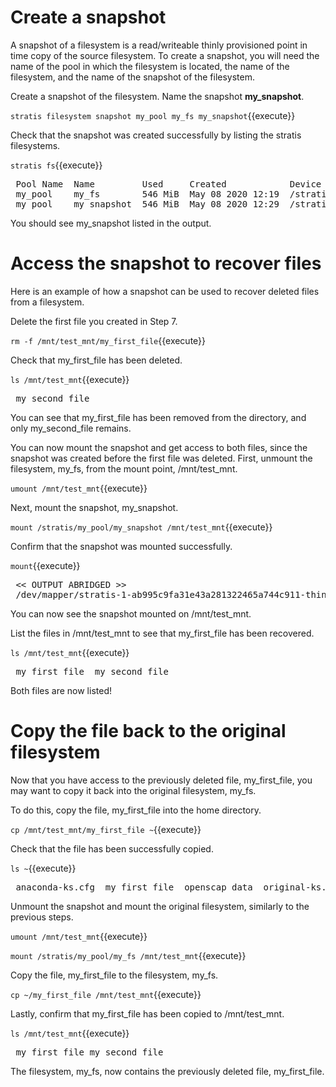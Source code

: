 # Create a snapshot

A snapshot of a filesystem is a read/writeable thinly provisioned point in time copy of the source filesystem. To create a snapshot, you will need the name of the pool in which the filesystem is located, the name of the filesystem, and the name of the snapshot of the filesystem.

Create a snapshot of the filesystem. Name the snapshot __my_snapshot__.

`stratis filesystem snapshot my_pool my_fs my_snapshot`{{execute}}

Check that the snapshot was created successfully by listing the stratis filesystems.

`stratis fs`{{execute}}

<pre class="file">
 Pool Name  Name         Used     Created            Device                        UUID
 my_pool    my_fs        546 MiB  May 08 2020 12:19  /stratis/my_pool/my_fs        0f808d165a264b779cb9108f7176c098
 my_pool    my_snapshot  546 MiB  May 08 2020 12:29  /stratis/my_pool/my_snapshot  cf5ac541bb7440a9b1cf5b2ebe936f05
</pre>

You should see my_snapshot listed in the output.

# Access the snapshot to recover files

Here is an example of how a snapshot can be used to recover deleted files from a filesystem.

Delete the first file you created in Step 7.

`rm -f /mnt/test_mnt/my_first_file`{{execute}}

Check that my_first_file has been deleted.

`ls /mnt/test_mnt`{{execute}}

<pre class="file">
 my_second_file
</pre>

You can see that my_first_file has been removed from the directory, and only my_second_file remains.

You can now mount the snapshot and get access to both files, since the snapshot was created before the first file was deleted.
First, unmount the filesystem, my_fs, from the mount point, /mnt/test_mnt.

`umount /mnt/test_mnt`{{execute}}

Next, mount the snapshot, my_snapshot.

`mount /stratis/my_pool/my_snapshot /mnt/test_mnt`{{execute}}

Confirm that the snapshot was mounted successfully.

`mount`{{execute}}

<pre class="file">
 << OUTPUT ABRIDGED >>
 /dev/mapper/stratis-1-ab995c9fa31e43a281322465a744c911-thin-fs-cf5ac541bb7440a9b1cf5b2ebe936f05 on /mnt/test_mnt type xfs (rw,relatime,seclabel,attr2,inode64,sunit=2048,swidth=2048,noquota)
</pre>

You can now see the snapshot mounted on /mnt/test_mnt.

List the files in /mnt/test_mnt to see that my_first_file has been recovered.

`ls /mnt/test_mnt`{{execute}}

<pre class="file">
 my_first_file  my_second_file
</pre>

Both files are now listed!

# Copy the file back to the original filesystem

Now that you have access to the previously deleted file, my_first_file, you may want to copy it back into the original filesystem, my_fs.

To do this, copy the file, my_first_file into the home directory.

`cp /mnt/test_mnt/my_first_file ~`{{execute}}

Check that the file has been successfully copied. 

`ls ~`{{execute}}

<pre class="file">
 anaconda-ks.cfg  my_first_file  openscap_data  original-ks.cfg
</pre>

Unmount the snapshot and mount the original filesystem, similarly to the previous steps.

`umount /mnt/test_mnt`{{execute}}

`mount /stratis/my_pool/my_fs /mnt/test_mnt`{{execute}}

Copy the file, my_first_file to the filesystem, my_fs.

`cp ~/my_first_file /mnt/test_mnt`{{execute}} 

Lastly, confirm that my_first_file has been copied to /mnt/test_mnt.

`ls /mnt/test_mnt`{{execute}}

<pre class="file">
 my_first_file my_second_file
</pre>

The filesystem, my_fs, now contains the previously deleted file, my_first_file.
